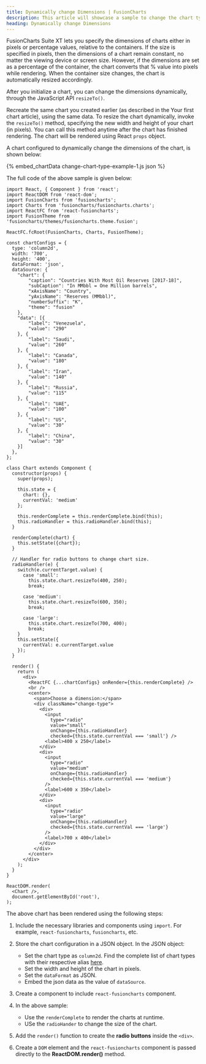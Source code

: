 ```yaml
---
title: Dynamically change Dimensions | FusionCharts
description: This article will showcase a sample to change the chart type at runtime.
heading: Dynamically change Dimensions
---
```


FusionCharts Suite XT lets you specify the dimensions of charts either in pixels or percentage values, relative to the containers. If the size is specified in pixels, then the dimensions of a chart remain constant, no matter the viewing device or screen size. However, if the dimensions are set as a percentage of the container, the chart converts that % value into pixels while rendering. When the container size changes, the chart is automatically resized accordingly.

After you initialize a chart, you can change the dimensions dynamically, through the JavaScript API `resizeTo()`.

Recreate the same chart you created earlier (as described in the Your first chart article), using the same data. To resize the chart dynamically, invoke the `resizeTo()` method, specifying the new width and height of your chart (in pixels). You can call this method anytime after the chart has finished rendering. The chart will be rendered using React `props` object.

A chart configured to dynamically change the dimensions of the chart, is shown below:

{% embed_chartData change-chart-type-example-1.js json %}

The full code of the above sample is given below:

```
import React, { Component } from 'react';
import ReactDOM from 'react-dom';
import FusionCharts from 'fusioncharts';
import Charts from 'fusioncharts/fusioncharts.charts';
import ReactFC from 'react-fusioncharts';
import FusionTheme from 'fusioncharts/themes/fusioncharts.theme.fusion';

ReactFC.fcRoot(FusionCharts, Charts, FusionTheme);

const chartConfigs = {
  type: 'column2d',
  width: '700',
  height: '400',
  dataFormat: 'json',
  dataSource: {
    "chart": {
        "caption": "Countries With Most Oil Reserves [2017-18]",
        "subCaption": "In MMbbl = One Million barrels",
        "xAxisName": "Country",
        "yAxisName": "Reserves (MMbbl)",
        "numberSuffix": "K",
        "theme": "fusion"
    },
    "data": [{
        "label": "Venezuela",
        "value": "290"
    }, {
        "label": "Saudi",
        "value": "260"
    }, {
        "label": "Canada",
        "value": "180"
    }, {
        "label": "Iran",
        "value": "140"
    }, {
        "label": "Russia",
        "value": "115"
    }, {
        "label": "UAE",
        "value": "100"
    }, {
        "label": "US",
        "value": "30"
    }, {
        "label": "China",
        "value": "30"
    }]
  },
};

class Chart extends Component {
  constructor(props) {
    super(props);

    this.state = {
      chart: {},
      currentVal: 'medium'
    };

    this.renderComplete = this.renderComplete.bind(this);
    this.radioHandler = this.radioHandler.bind(this);
  }

  renderComplete(chart) {
    this.setState({chart});
  }

  // Handler for radio buttons to change chart size.
  radioHandler(e) {
    switch(e.currentTarget.value) {
      case 'small':
        this.state.chart.resizeTo(400, 250);
        break;

      case 'medium':
        this.state.chart.resizeTo(600, 350);
        break;

      case 'large':
        this.state.chart.resizeTo(700, 400);
        break;
    }
    this.setState({
      currentVal: e.currentTarget.value
    });
  }

  render() {
    return (
      <div>
        <ReactFC {...chartConfigs} onRender={this.renderComplete} />
        <br />
        <center>
          <span>Choose a dimension:</span>
          <div className="change-type">
            <div>
              <input
                type="radio"
                value="small"
                onChange={this.radioHandler}
                checked={this.state.currentVal === 'small'} />
              <label>400 x 250</label>
            </div>
            <div>
              <input
                type="radio"
                value="medium"
                onChange={this.radioHandler}
                checked={this.state.currentVal === 'medium'}
              />
              <label>600 x 350</label>
            </div>
            <div>
              <input
                type="radio"
                value="large"
                onChange={this.radioHandler}
                checked={this.state.currentVal === 'large'}
              />
              <label>700 x 400</label>
            </div>
          </div>
        </center>
      </div>
    );
  }
}

ReactDOM.render(
  <Chart />,
  document.getElementById('root'),
);
```

The above chart has been rendered using the following steps:

1. Include the necessary libraries and components using `import`. For example, `react-fusioncharts`, `fusioncharts`, etc.

2. Store the chart configuration in a JSON object. In the JSON object:
    * Set the chart type as `column2d`. Find the complete list of chart types with their respective alias [here](https://www.fusioncharts.com/dev/chart-guide/list-of-charts).
    * Set the width and height of the chart in pixels. 
    * Set the `dataFormat` as JSON.
    * Embed the json data as the value of `dataSource`.

3. Create a component to include `react-fusioncharts` component.

4. In the above sample:

	* Use the `renderComplete` to render the charts at runtime.
	* USe the `radioHander` to change the size of the chart.

5. Add the `render()` function to create the **radio buttons** inside the `<div>`.

6. Create a `DOM` element and the `react-fusioncharts` component is passed directly to the **ReactDOM.render()** method.